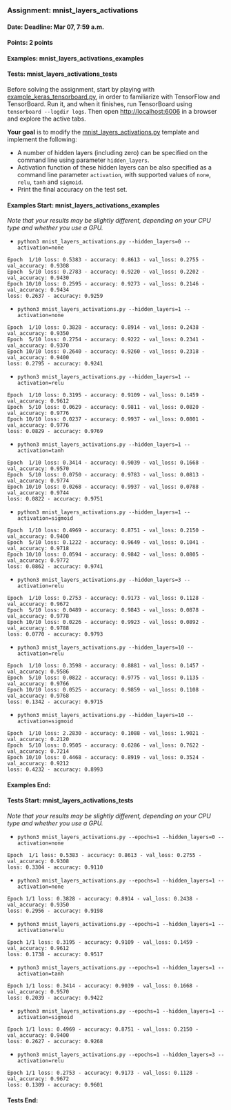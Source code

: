 ### Assignment: mnist_layers_activations
#### Date: Deadline: Mar 07, 7:59 a.m.
#### Points: 2 points
#### Examples: mnist_layers_activations_examples
#### Tests: mnist_layers_activations_tests

Before solving the assignment, start by playing with
[example_keras_tensorboard.py](https://github.com/ufal/npfl114/tree/master/labs/01/example_keras_tensorboard.py),
in order to familiarize with TensorFlow and TensorBoard.
Run it, and when it finishes, run TensorBoard using `tensorboard --logdir logs`.
Then open <http://localhost:6006> in a browser and explore the active tabs.

**Your goal** is to modify the
[mnist_layers_activations.py](https://github.com/ufal/npfl114/tree/master/labs/01/mnist_layers_activations.py)
template and implement the following:
- A number of hidden layers (including zero) can be specified on the command line
  using parameter `hidden_layers`.
- Activation function of these hidden layers can be also specified as a command
  line parameter `activation`, with supported values of `none`, `relu`, `tanh`
  and `sigmoid`.
- Print the final accuracy on the test set.

#### Examples Start: mnist_layers_activations_examples
_Note that your results may be slightly different, depending on your CPU type and whether you use a GPU._
- `python3 mnist_layers_activations.py --hidden_layers=0 --activation=none`
```
Epoch  1/10 loss: 0.5383 - accuracy: 0.8613 - val_loss: 0.2755 - val_accuracy: 0.9308
Epoch  5/10 loss: 0.2783 - accuracy: 0.9220 - val_loss: 0.2202 - val_accuracy: 0.9430
Epoch 10/10 loss: 0.2595 - accuracy: 0.9273 - val_loss: 0.2146 - val_accuracy: 0.9434
loss: 0.2637 - accuracy: 0.9259
```
- `python3 mnist_layers_activations.py --hidden_layers=1 --activation=none`
```
Epoch  1/10 loss: 0.3828 - accuracy: 0.8914 - val_loss: 0.2438 - val_accuracy: 0.9350
Epoch  5/10 loss: 0.2754 - accuracy: 0.9222 - val_loss: 0.2341 - val_accuracy: 0.9370
Epoch 10/10 loss: 0.2640 - accuracy: 0.9260 - val_loss: 0.2318 - val_accuracy: 0.9400
loss: 0.2795 - accuracy: 0.9241
```
- `python3 mnist_layers_activations.py --hidden_layers=1 --activation=relu`
```
Epoch  1/10 loss: 0.3195 - accuracy: 0.9109 - val_loss: 0.1459 - val_accuracy: 0.9612
Epoch  5/10 loss: 0.0629 - accuracy: 0.9811 - val_loss: 0.0820 - val_accuracy: 0.9776
Epoch 10/10 loss: 0.0237 - accuracy: 0.9937 - val_loss: 0.0801 - val_accuracy: 0.9776
loss: 0.0829 - accuracy: 0.9769
```
- `python3 mnist_layers_activations.py --hidden_layers=1 --activation=tanh`
```
Epoch  1/10 loss: 0.3414 - accuracy: 0.9039 - val_loss: 0.1668 - val_accuracy: 0.9570
Epoch  5/10 loss: 0.0750 - accuracy: 0.9783 - val_loss: 0.0813 - val_accuracy: 0.9774
Epoch 10/10 loss: 0.0268 - accuracy: 0.9937 - val_loss: 0.0788 - val_accuracy: 0.9744
loss: 0.0822 - accuracy: 0.9751
```
- `python3 mnist_layers_activations.py --hidden_layers=1 --activation=sigmoid`
```
Epoch  1/10 loss: 0.4969 - accuracy: 0.8751 - val_loss: 0.2150 - val_accuracy: 0.9400
Epoch  5/10 loss: 0.1222 - accuracy: 0.9649 - val_loss: 0.1041 - val_accuracy: 0.9718
Epoch 10/10 loss: 0.0594 - accuracy: 0.9842 - val_loss: 0.0805 - val_accuracy: 0.9772
loss: 0.0862 - accuracy: 0.9741
```
- `python3 mnist_layers_activations.py --hidden_layers=3 --activation=relu`
```
Epoch  1/10 loss: 0.2753 - accuracy: 0.9173 - val_loss: 0.1128 - val_accuracy: 0.9672
Epoch  5/10 loss: 0.0489 - accuracy: 0.9843 - val_loss: 0.0878 - val_accuracy: 0.9778
Epoch 10/10 loss: 0.0226 - accuracy: 0.9923 - val_loss: 0.0892 - val_accuracy: 0.9788
loss: 0.0770 - accuracy: 0.9793
```
- `python3 mnist_layers_activations.py --hidden_layers=10 --activation=relu`
```
Epoch  1/10 loss: 0.3598 - accuracy: 0.8881 - val_loss: 0.1457 - val_accuracy: 0.9586
Epoch  5/10 loss: 0.0822 - accuracy: 0.9775 - val_loss: 0.1135 - val_accuracy: 0.9766
Epoch 10/10 loss: 0.0525 - accuracy: 0.9859 - val_loss: 0.1108 - val_accuracy: 0.9768
loss: 0.1342 - accuracy: 0.9715
```
- `python3 mnist_layers_activations.py --hidden_layers=10 --activation=sigmoid`
```
Epoch  1/10 loss: 2.2830 - accuracy: 0.1088 - val_loss: 1.9021 - val_accuracy: 0.2120
Epoch  5/10 loss: 0.9505 - accuracy: 0.6286 - val_loss: 0.7622 - val_accuracy: 0.7214
Epoch 10/10 loss: 0.4468 - accuracy: 0.8919 - val_loss: 0.3524 - val_accuracy: 0.9212
loss: 0.4232 - accuracy: 0.8993
```
#### Examples End:
#### Tests Start: mnist_layers_activations_tests
_Note that your results may be slightly different, depending on your CPU type and whether you use a GPU._
- `python3 mnist_layers_activations.py --epochs=1 --hidden_layers=0 --activation=none`
```
Epoch  1/1 loss: 0.5383 - accuracy: 0.8613 - val_loss: 0.2755 - val_accuracy: 0.9308
loss: 0.3304 - accuracy: 0.9110
```
- `python3 mnist_layers_activations.py --epochs=1 --hidden_layers=1 --activation=none`
```
Epoch 1/1 loss: 0.3828 - accuracy: 0.8914 - val_loss: 0.2438 - val_accuracy: 0.9350
loss: 0.2956 - accuracy: 0.9198
```
- `python3 mnist_layers_activations.py --epochs=1 --hidden_layers=1 --activation=relu`
```
Epoch 1/1 loss: 0.3195 - accuracy: 0.9109 - val_loss: 0.1459 - val_accuracy: 0.9612
loss: 0.1738 - accuracy: 0.9517
```
- `python3 mnist_layers_activations.py --epochs=1 --hidden_layers=1 --activation=tanh`
```
Epoch 1/1 loss: 0.3414 - accuracy: 0.9039 - val_loss: 0.1668 - val_accuracy: 0.9570
loss: 0.2039 - accuracy: 0.9422
```
- `python3 mnist_layers_activations.py --epochs=1 --hidden_layers=1 --activation=sigmoid`
```
Epoch 1/1 loss: 0.4969 - accuracy: 0.8751 - val_loss: 0.2150 - val_accuracy: 0.9400
loss: 0.2627 - accuracy: 0.9268
```
- `python3 mnist_layers_activations.py --epochs=1 --hidden_layers=3 --activation=relu`
```
Epoch 1/1 loss: 0.2753 - accuracy: 0.9173 - val_loss: 0.1128 - val_accuracy: 0.9672
loss: 0.1309 - accuracy: 0.9601
```
#### Tests End:
